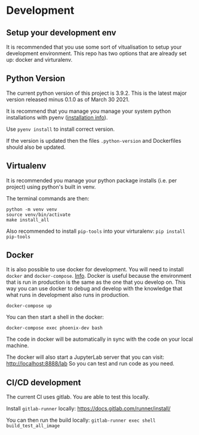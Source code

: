 # Development

## Setup your development env
It is recommended that you use some sort of vitualisation to setup your development environment.
This repo has two options that are already set up: docker and virturalenv.

## Python Version
The current python version of this project is 3.9.2. This is the latest major version released minus 0.1.0 as of March 30 2021.

It is recommend that you manage you manage your system python installations with pyenv ([installation info](https://github.com/pyenv/pyenv#installation)).

Use `pyenv install` to install correct version.

If the version is updated then the files `.python-version` and Dockerfiles should also be updated.

## Virtualenv
It is recommended you manage your python package installs (i.e. per project) using python's built in venv.

The terminal commands are then:
```
python -m venv venv
source venv/bin/activate
make install_all
```
Also recommended to install `pip-tools` into your virturalenv: `pip install pip-tools`

## Docker
It is also possible to use docker for development. You will need to install `docker` and `docker-compose`. [Info](https://docs.docker.com/compose/install/).
Docker is useful because the environment that is run in production is the same as the one that you develop on.
This way you can use docker to debug and develop with the knowledge that what runs in development also runs in production.
```
docker-compose up
```

You can then start a shell in the docker:
```
docker-compose exec phoenix-dev bash
```
The code in docker will be automatically in sync with the code on your local machine.

The docker will also start a JupyterLab server that you can visit: [http://localhost:8888/lab](http://localhost:8888/lab)
So you can test and run code as you need.

## CI/CD development
The current CI uses gitlab. You are able to test this locally.

Install `gitlab-runner` locally: https://docs.gitlab.com/runner/install/

You can then run the build locally:
`gitlab-runner exec shell build_test_all_image`
